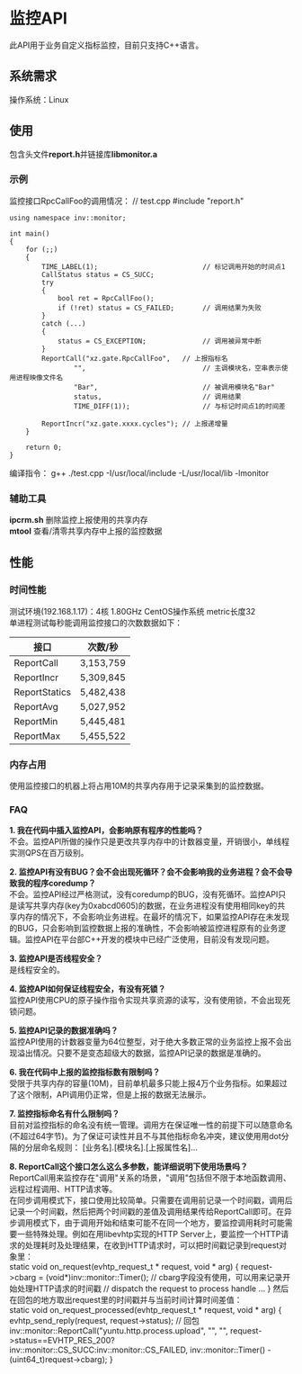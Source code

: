监控API
====================
此API用于业务自定义指标监控，目前只支持C++语言。

系统需求
--------------------
操作系统：Linux

使用
--------------------
包含头文件**report.h**并链接库**libmonitor.a**

### 示例
监控接口RpcCallFoo的调用情况：
    // test.cpp
    #include "report.h"
    
    using namespace inv::monitor;
    
    int main()
    {
        for (;;)
        {
            TIME_LABEL(1);                          // 标记调用开始的时间点1
            CallStatus status = CS_SUCC;
            try
            {
                bool ret = RpcCallFoo();
                if (!ret) status = CS_FAILED;       // 调用结果为失败
            }
            catch (...)
            {
                status = CS_EXCEPTION;              // 调用被异常中断
            }
            ReportCall("xz.gate.RpcCallFoo",   // 上报指标名
                    "",                             // 主调模块名，空串表示使用进程映像文件名
                    "Bar",                          // 被调用模块名"Bar"
                    status,                         // 调用结果
                    TIME_DIFF(1));                  // 与标记时间点1的时间差

            ReportIncr("xz.gate.xxxx.cycles"); // 上报递增量
        }
    
        return 0;
    }
编译指令：
    g++ ./test.cpp -I/usr/local/include -L/usr/local/lib -lmonitor

### 辅助工具
**ipcrm.sh** 删除监控上报使用的共享内存       
**mtool** 查看/清零共享内存中上报的监控数据

性能
--------------------
### 时间性能
测试环境(192.168.1.17)：4核 1.80GHz CentOS操作系统 metric长度32       
单进程测试每秒能调用监控接口的次数数据如下：

|接口|次数/秒|
|----|-------|
|ReportCall|3,153,759|
|ReportIncr|5,309,845|
|ReportStatics|5,482,438|
|ReportAvg|5,027,952|
|ReportMin|5,445,481|
|ReportMax|5,455,522|

### 内存占用
使用监控接口的机器上将占用10M的共享内存用于记录采集到的监控数据。

### FAQ
**1. 我在代码中插入监控API，会影响原有程序的性能吗？**    
不会。监控API所做的操作只是更改共享内存中的计数器变量，开销很小，单线程实测QPS在百万级别。      

**2. 监控API有没有BUG？会不会出现死循环？会不会影响我的业务进程？会不会导致我的程序coredump？**    
不会。监控API经过严格测试，没有coredump的BUG，没有死循环。监控API只是读写共享内存(key为0xabcd0605)的数据，在业务进程没有使用相同key的共享内存的情况下，不会影响业务进程。在最坏的情况下，如果监控API存在未发现的BUG，只会影响到监控数据上报的准确性，不会影响被监控进程原有的业务逻辑。监控API在平台部C++开发的模块中已经广泛使用，目前没有发现问题。        

**3. 监控API是否线程安全？**    
是线程安全的。     

**4. 监控API如何保证线程安全，有没有死锁？**   
监控API使用CPU的原子操作指令实现共享资源的读写，没有使用锁，不会出现死锁问题。   

**5. 监控API记录的数据准确吗？**    
监控API使用的计数器变量为64位整型，对于绝大多数正常的业务监控上报不会出现溢出情况。只要不是变态超级大的数据，监控API记录的数据是准确的。     

**6. 我在代码中上报的监控指标数有限制吗？**    
受限于共享内存的容量(10M)，目前单机最多只能上报4万个业务指标。如果超过了这个限制，API调用仍正常，但是上报的数据无法展示。     

**7. 监控指标命名有什么限制吗？**     
目前对监控指标的命名没有统一管理。调用方在保证唯一性的前提下可以随意命名(不超过64字节)。为了保证可读性并且不与其他指标命名冲突，建议使用用dot分隔的分层命名规则：
[业务名].[模块名].[上报属性名]...     

**8. ReportCall这个接口怎么这么多参数，能详细说明下使用场景吗？**      
ReportCall用来监控存在"调用"关系的场景，"调用"包括但不限于本地函数调用、远程过程调用、HTTP请求等。      
在同步调用模式下，接口使用比较简单。只需要在调用前记录一个时间戳，调用后记录一个时间戳，然后把两个时间戳的差值及调用结果传给ReportCall即可。在异步调用模式下，由于调用开始和结束可能不在同一个地方，要监控调用耗时可能需要一些特殊处理。例如在用libevhtp实现的HTTP Server上，要监控一个HTTP请求的处理耗时及处理结果，在收到HTTP请求时，可以把时间戳记录到request对象里：      
    static void on_request(evhtp_request_t * request, void * arg)
    {
        request->cbarg = (void*)inv::monitor::Timer(); // cbarg字段没有使用，可以用来记录开始处理HTTP请求的时间戳
        // dispatch the request to process handle
        ...
    }
然后在回包的地方取出request里的时间戳并与当前时间计算时间差值：     
    static void on_request_processed(evhtp_request_t * request, void * arg)
    {
        evhtp_send_reply(request, request->status); // 回包
        inv::monitor::ReportCall("yuntu.http.process.upload", 
            "", 
            "",
            request->status==EVHTP_RES_200?inv::monitor::CS_SUCC:inv::monitor::CS_FAILED,
            inv::monitor::Timer() - (uint64_t)request->cbarg);
    }

